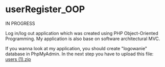 # userRegister_OOP

IN PROGRESS

Log in/log out application which was created using PHP Object-Oriented Programming. My application is also base on software architectural MVC.

If you wanna look at my application, you should create "logowanie" database in PhpMyAdmin. In the next step you have to upload this file: [users (1).zip](https://github.com/PatrykGajewski99/LOGIN-LOGOUT-OOP-PHP/files/8977692/users.1.zip)

